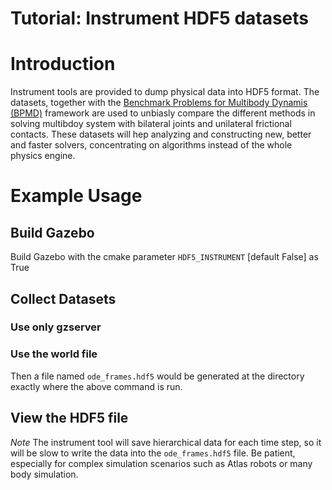 # Tutorial: Instrument HDF5 datasets

# Introduction

Instrument tools are provided to dump physical data into HDF5 format. The datasets, together with the [Benchmark Problems for Multibody Dynamis (BPMD)](https://grasp.robotics.cs.rpi.edu/bpmd/) framework are used to unbiasly compare the different methods in solving multibdoy system with bilateral joints and unilateral frictional contacts. These datasets will hep analyzing and constructing new, better and faster solvers, concentrating on algorithms instead of the whole physics engine.

# Example Usage

## Build Gazebo

Build Gazebo with the cmake parameter `HDF5_INSTRUMENT` [default False] as True
 

## Collect Datasets

### Use only gzserver

### Use the world file
 


Then a file named `ode_frames.hdf5` would be generated at the directory exactly where the above command is run.

## View the HDF5 file
 
*Note* The instrument tool will save hierarchical data for each time step, so it will be slow to write the data into the `ode_frames.hdf5` file. Be patient, especially for complex simulation scenarios such as Atlas robots or many body simulation.



